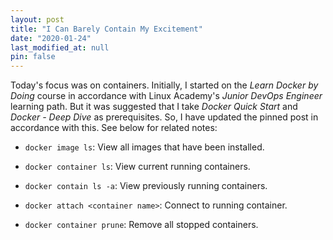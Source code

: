 ```yaml
---
layout: post
title: "I Can Barely Contain My Excitement"
date: "2020-01-24"
last_modified_at: null
pin: false
---
```


Today's focus was on containers. Initially, I started on the _Learn Docker by Doing_ course in accordance with Linux Academy's _Junior DevOps Engineer_ learning path. But it was suggested that I take _Docker Quick Start_ and _Docker - Deep Dive_ as prerequisites. So, I have updated the pinned post in accordance with this. See below for related notes:

- `docker image ls`: View all images that have been installed.

- `docker container ls`: View current running containers.

- `docker contain ls -a`: View previously running containers.

- `docker attach <container name>`: Connect to running container.

- `docker container prune`: Remove all stopped containers.